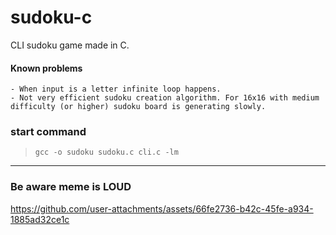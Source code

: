 # sudoku-c

CLI sudoku game made in C.

#### Known problems

    - When input is a letter infinite loop happens.  
    - Not very efficient sudoku creation algorithm. For 16x16 with medium difficulty (or higher) sudoku board is generating slowly.


### start command
> `gcc -o sudoku sudoku.c cli.c -lm`

---
    
### Be aware meme is **LOUD**

https://github.com/user-attachments/assets/66fe2736-b42c-45fe-a934-1885ad32ce1c
